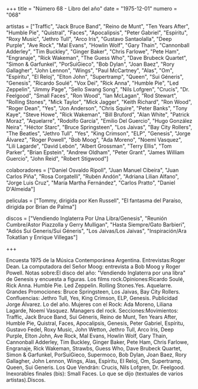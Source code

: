 +++
title = "Número 68 - Libro del año"
date = "1975-12-01"
numero = "068"

artistas  = ["Traffic", "Jack Bruce Band", "Reino de Munt", "Ten Years After", "Humble Pie", "Quistral", "Faces", "Apocalipsis", "Peter Gabriel", "Espíritu", "Roxy Music", "Jethro Tull", "Arco Iris", "Gustavo Santaolalla", "Deep Purple", "Ave Rock", "Mal Evans", "Howlin Wolf", "Gary Thain", "Cannonball Adderley", "Tim Buckley", "Ginger Baker", "Chris Farlowe", "Pete Ham", "Engranaje", "Rick Wakeman", "The Guess Who", "Dave Brubeck Quartet", "Simon & Garfunkel", "PorSuiGieco", "Bob Dylan", "Joan Baez", "Rory Gallagher", "John Lennon", "Wings", "Paul McCartney", "Alas", "Om", "Espíritu", "El Reloj", "Elton John", "Supertramp", "Queen", "Sui Géneris", "Genesis", "Ricardo Soulé", "Vox Dei", "Rick Anna", "Humble Pie", "Led Zeppelin", "Jimmy Page", "Sello Swang Song", "Nils Lofgren", "Crucis", "Dr. Feelgood", "Small Faces", "Ron Wood", "Ian McLagan", "Rod Stewart", "Rolling Stones", "Mick Taylor", "Mick Jagger", "Keith Richard", "Ron Wood", "Roger Dean", "Yes", "Jon Anderson", "Chris Squire", "Peter Banks", "Tony Kaye", "Steve Howe", "Rick Wakeman", "Bill Bruford", "Alan White", "Patrick Moraz", "Aquelarre", "Rodolfo García", "Emilio Del Guercio", "Hugo González Neira", "Héctor Starc", "Bruce Springsteen", "Los Jaivas", "Bay City Rollers", "The Beatles", "Jethro Tull", "Yes", "King Crimson", "ELP", "Genesis", "Jorge Álvarez", "Roger Powell", "Bob Moog", "Ada Moreno", "Noemí Vasquez", "Lili Lagarde", "David Lebón", "Albert Grossman", "Terry Ellis", "Tom Parker", "Brian Epstein", "Andrew Oldham", "Peter Grant", "James William Guercio", "John Reid", "Robert Stigwood"]

colaboradores = ["Daniel Osvaldo Ripoll", "Juan Manuel Cibeira", "Juan Carlos Piña", "Rosa Corgatelli", "Rubén Andón", "Adriana Lilian Alfano", "Jorge Luis Cruz", "María Martha Fernández", "Carlos Pratto", "Daniel D'Almeida"]

peliculas = ["Tommy, dirigida por Ken Russell", "El fantasma del Paraíso, dirigida por Brian de Palma"]

discos = ["Vendiendo Inglaterra Por Una Libra/Genesis", "Reunión Cumbre/Astor Piazzolla y Gerry Mulligan", "Hasta Siempre/Gato Barbieri", "Adiós Sui Generis/Sui Géneris", "Los Jaivas/Los Jaivas", "Inspiración/Ara Tokatlian y Enrique Villegas"]

+++

Encuesta 1975 de la Música Contemporánea Argentina. 
Entrevistas:Roger Dean.
La computadora del Señor Moog: entrevista a Bob Moog y Roger Powell. 
Notas sobre:El disco del año: "Vendiendo Inglaterra por una libra" de Genesis y encuesta a figuras. Los films rock.Opiniones:Ricardo Soulé, Rick Anna. Humble Pie. Led Zeppelin. Rolling Stones.Yes. Aquelarre. Grandes Promociones: Bruce Springsteen, Los Jaivas, Bay City Rollers. Confluencias: Jethro Tull, Yes, King Crimson, ELP, Genesis. Publicidad Jorge Álvarez. Lo del año. Mujeres con el Rock: Ada Moreno, Liliana Lagarde, Noemí Vasquez. Managers del rock. Secciones:Movimientos: Traffic, Jack Bruce Band, Sui Géneris, Reino de Munt, Ten Years After, Humble Pie, Quistral, Faces, Apocalipsis, Genesis, Peter Gabriel, Espíritu, Gustavo Fedel, Roxy Music, John Wetton, Jethro Tull, Arco Iris, Deep Purple, Elton John, Ave Rock, Mal Evans, Howlin Wolf, Gary Thain, Cannonball Adderley, Tim Buckley, Ginger Baker, Pete Ham, Chris Farlowe, Engranaje, Rick Wakeman, Strawbs, Guess Who, Dave Brubeck Quartet, Simon & Garfunkel, PorSuiGieco, Supermoco, Bob Dylan, Joan Baez, Rory Gallagher, John Lennon, Wings, Alas, Espíritu, El Reloj, Om, Supertramp, Queen, Sui Generis. Los Que Vendrán: Crucis, Nils Lofgren, Dr. Feelgood. Inexorables finales (bis): Small Faces. Lo que se dijo (textuales de varios artistas).Discos.